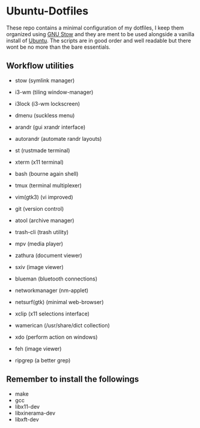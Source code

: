 # Ubuntu-Dotfiles

These repo contains a minimal configuration of my dotfiles, I keep them organized using [GNU Stow](https://www.gnu.org/software/stow/) and they are ment to be used alongside a vanilla install of [Ubuntu](https://ubuntu.com/#download). The scripts are in good order and well readable but there wont be no more than the bare essentials.




## Workflow utilities

- stow            (symlink manager)
- i3-wm           (tiling window-manager)
- i3lock          (i3-wm lockscreen)
- dmenu           (suckless menu)
- arandr          (gui xrandr interface)
- autorandr       (automate randr layouts)

- st              (rustmade terminal)
- xterm           (x11 terminal)
- bash            (bourne again shell)
- tmux            (terminal multiplexer)
- vim(gtk3)       (vi improved)

- git             (version control)
- atool           (archive manager)
- trash-cli       (trash utility)

- mpv             (media player)
- zathura         (document viewer)
- sxiv            (image viewer)

- blueman         (bluetooth connections)
- networkmanager  (nm-applet)
- netsurf(gtk)    (minimal web-browser)

- xclip           (x11 selections interface)
- wamerican       (/usr/share/dict collection)
- xdo             (perform action on windows)
- feh             (image viewer)
- ripgrep         (a better grep)




## Remember to install the followings

- make
- gcc
- libx11-dev
- libxinerama-dev
- libxft-dev
